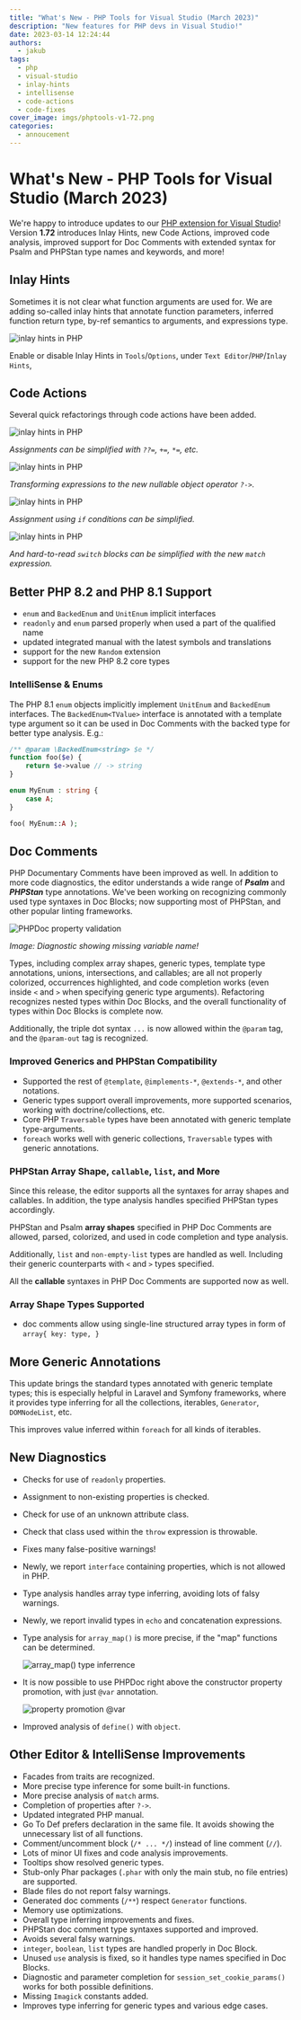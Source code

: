 ```yaml
---
title: "What's New - PHP Tools for Visual Studio (March 2023)"
description: "New features for PHP devs in Visual Studio!"
date: 2023-03-14 12:24:44
authors:
  - jakub
tags:
  - php
  - visual-studio
  - inlay-hints
  - intellisense
  - code-actions
  - code-fixes
cover_image: imgs/phptools-v1-72.png
categories:
  - annoucement
---
```


# What's New - PHP Tools for Visual Studio (March 2023)

We're happy to introduce updates to our [PHP extension for Visual Studio](https://www.devsense.com/download)! Version **1.72** introduces Inlay Hints, new Code Actions, improved code analysis, improved support for Doc Comments with extended syntax for Psalm and PHPStan type names and keywords, and more!

<!-- more -->

## Inlay Hints

Sometimes it is not clear what function arguments are used for. We are adding so-called inlay hints that annotate function parameters, inferred function return type, by-ref semantics to arguments, and expressions type.

![inlay hints in PHP](https://raw.githubusercontent.com/DEVSENSE/phptools-docs/master/content/vs/releasenotes/imgs/inlay-hints.png)

Enable or disable Inlay Hints in `Tools`/`Options`, under `Text Editor`/`PHP`/`Inlay Hints`,

## Code Actions

Several quick refactorings through code actions have been added.

![inlay hints in PHP](https://raw.githubusercontent.com/DEVSENSE/phptools-docs/master/content/vs/releasenotes/imgs/codefix-simplify.gif)

_Assignments can be simplified with `??=`, `+=`, `*=`, etc._

![inlay hints in PHP](https://raw.githubusercontent.com/DEVSENSE/phptools-docs/master/content/vs/releasenotes/imgs/codefix-simplify-2.gif)

_Transforming expressions to the new nullable object operator `?->`._

![inlay hints in PHP](https://raw.githubusercontent.com/DEVSENSE/phptools-docs/master/content/vs/releasenotes/imgs/codefix-simplify-3.gif)

_Assignment using `if` conditions can be simplified._

![inlay hints in PHP](https://raw.githubusercontent.com/DEVSENSE/phptools-docs/master/content/vs/releasenotes/imgs/codefix-simplify-4.gif)

_And hard-to-read `switch` blocks can be simplified with the new `match` expression._

## Better PHP 8.2 and PHP 8.1 Support

- `enum` and `BackedEnum` and `UnitEnum` implicit interfaces
- `readonly` and `enum` parsed properly when used a part of the qualified name
- updated integrated manual with the latest symbols and translations
- support for the new `Random` extension
- support for the new PHP 8.2 core types

### IntelliSense &amp; Enums

The PHP 8.1 `enum` objects implicitly implement `UnitEnum` and `BackedEnum` interfaces. The `BackedEnum<TValue>` interface is annotated with a template type argument so it can be used in Doc Comments with the backed type for better type analysis. E.g.:

```php
/** @param \BackedEnum<string> $e */
function foo($e) {
    return $e->value // -> string
}

enum MyEnum : string {
    case A;
}

foo( MyEnum::A );
```

## Doc Comments

PHP Documentary Comments have been improved as well. In addition to more code diagnostics, the editor understands a wide range of _**Psalm**_ and _**PHPStan**_ type annotations. We've been working on recognizing commonly used type syntaxes in Doc Blocks; now supporting most of PHPStan, and other popular linting frameworks.

  ![PHPDoc property validation](https://raw.githubusercontent.com/DEVSENSE/phptools-docs/master/content/vs/releasenotes/imgs/phpdoc-property-validation.png)

  _Image: Diagnostic showing missing variable name!_

Types, including complex array shapes, generic types, template type annotations, unions, intersections, and callables; are all not properly colorized, occurrences highlighted, and code completion works (even inside `<` and `>` when specifying generic type arguments). Refactoring recognizes nested types within Doc Blocks, and the overall functionality of types within Doc Blocks is complete now.

Additionally, the triple dot syntax `...` is now allowed within the `@param` tag, and the `@param-out` tag is recognized.

### Improved Generics and PHPStan Compatibility

- Supported the rest of `@template`, `@implements-*`, `@extends-*`, and other notations.
- Generic types support overall improvements, more supported scenarios, working with doctrine/collections, etc.
- Core PHP `Traversable` types have been annotated with generic template type-arguments.
- `foreach` works well with generic collections, `Traversable` types with generic annotations.

### PHPStan Array Shape, `callable`, `list`, and More

Since this release, the editor supports all the syntaxes for array shapes and callables. In addition, the type analysis handles specified PHPStan types accordingly.

PHPStan and Psalm  **array shapes** specified in PHP Doc Comments are allowed, parsed, colorized, and used in code completion and type analysis.

Additionally, `list` and `non-empty-list` types are handled as well. Including their generic counterparts with `<` and `>` types specified.

All the **callable** syntaxes in PHP Doc Comments are supported now as well.

### Array Shape Types Supported

- doc comments allow using single-line structured array types in form of `array{ key: type, }`

## More Generic Annotations

This update brings the standard types annotated with generic template types; this is especially helpful in Laravel and Symfony frameworks, where it provides type inferring for all the collections, iterables, `Generator`, `DOMNodeList`, etc.

This improves value inferred within `foreach` for all kinds of iterables.

## New Diagnostics

- Checks for use of `readonly` properties.
- Assignment to non-existing properties is checked.
- Check for use of an unknown attribute class.
- Check that class used within the `throw` expression is throwable.
- Fixes many false-positive warnings!
- Newly, we report `interface` containing properties, which is not allowed in PHP.
- Type analysis handles array type inferring, avoiding lots of falsy warnings.
- Newly, we report invalid types in `echo` and concatenation expressions.
- Type analysis for `array_map()` is more precise, if the "map" functions can be determined.

  ![array_map() type inferrence](https://raw.githubusercontent.com/DEVSENSE/phptools-docs/master/content/vs/releasenotes/imgs/array_map_type.png)

- It is now possible to use PHPDoc right above the constructor property promotion, with just `@var` annotation.

  ![property promotion @var](https://raw.githubusercontent.com/DEVSENSE/phptools-docs/master/content/vs/releasenotes/imgs/ctor-property-phpdoc.png)
  
- Improved analysis of `define()` with `object`.

## Other Editor &amp; IntelliSense Improvements

- Facades from traits are recognized.
- More precise type inference for some built-in functions.
- More precise analysis of `match` arms.
- Completion of properties after `?->`.
- Updated integrated PHP manual.
- Go To Def prefers declaration in the same file. It avoids showing the unnecessary list of all functions.
- Comment/uncomment block (`/* ... */`) instead of line comment (`//`).
- Lots of minor UI fixes and code analysis improvements.
- Tooltips show resolved generic types.
- Stub-only Phar packages (`.phar` with only the main stub, no file entries) are supported.
- Blade files do not report falsy warnings.
- Generated doc comments (`/**`) respect `Generator` functions.
- Memory use optimizations.
- Overall type inferring improvements and fixes.
- PHPStan doc comment type syntaxes supported and improved.
- Avoids several falsy warnings.
- `integer`, `boolean`, `list` types are handled properly in Doc Block.
- Unused `use` analysis is fixed, so it handles type names specified in Doc Blocks.
- Diagnostic and parameter completion for `session_set_cookie_params()` works for both possible definitions.
- Missing `Imagick` constants added.
- Improves type inferring for generic types and various edge cases.

